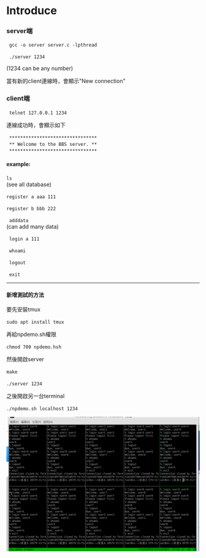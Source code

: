 # Introduce

### server端

` gcc -o server server.c -lpthread`


` ./server 1234`

(1234 can be any number)

當有新的client連線時，會顯示"New connection"

### client端

` telnet 127.0.0.1 1234`

連線成功時，會顯示如下

` ********************************`     
` ** Welcome to the BBS server. **`     
` ********************************`     


#### example:

`ls`    
(see all database)

`register a aaa 111`

`register b bbb 222`

` adddata`    
(can add many data)

` login a 111`

` whoami`

` logout`

` exit`

--------------------------------

#### 新增測試的方法

要先安裝tmux

`sudo apt install tmux`

再給npdemo.sh權限

`chmod 700 npdemo.hsh`

然後開啟server

`make`

`./server 1234` 

之後開啟另一台terminal

`./npdemo.sh localhost 1234`

![](https://github.com/tim310579/NP/blob/master/NP_hw1/tmp.png?raw=true)
